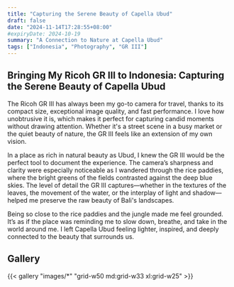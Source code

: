 ```yaml
---
title: "Capturing the Serene Beauty of Capella Ubud"
draft: false
date: "2024-11-14T17:28:55+08:00"
#expiryDate: 2024-10-19
summary: "A Connection to Nature at Capella Ubud"
tags: ["Indonesia", "Photography", "GR III"]
---
```


## Bringing My Ricoh GR III to Indonesia: Capturing the Serene Beauty of Capella Ubud

The Ricoh GR III has always been my go-to camera for travel, thanks to its compact size, exceptional image quality, and fast performance. I love how unobtrusive it is, which makes it perfect for capturing candid moments without drawing attention. Whether it's a street scene in a busy market or the quiet beauty of nature, the GR III feels like an extension of my own vision.

In a place as rich in natural beauty as Ubud, I knew the GR III would be the perfect tool to document the experience. The camera’s sharpness and clarity were especially noticeable as I wandered through the rice paddies, where the bright greens of the fields contrasted against the deep blue skies. The level of detail the GR III captures—whether in the textures of the leaves, the movement of the water, or the interplay of light and shadow—helped me preserve the raw beauty of Bali's landscapes.

Being so close to the rice paddies and the jungle made me feel grounded. It’s as if the place was reminding me to slow down, breathe, and take in the world around me. I left Capella Ubud feeling lighter, inspired, and deeply connected to the beauty that surrounds us.

## Gallery

{{< gallery "images/*" "grid-w50 md:grid-w33 xl:grid-w25" >}} 
 